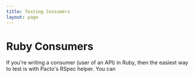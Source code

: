 ```yaml
---
title: Testing Consumers
layout: page
---
```


# Ruby Consumers

If you're writing a consumer (user of an API) in Ruby, then the easiest way to test is with Pacto's RSpec helper. You can 